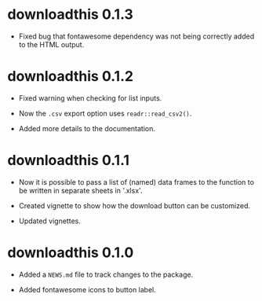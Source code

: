 # downloadthis 0.1.3

* Fixed bug that fontawesome dependency was not being correctly added to the HTML output.

# downloadthis 0.1.2

* Fixed warning when checking for list inputs.

* Now the `.csv` export option uses `readr::read_csv2()`.

* Added more details to the documentation.

# downloadthis 0.1.1

* Now it is possible to pass a list of (named) data frames to the function to be written in separate sheets in '.xlsx'.

* Created vignette to show how the download button can be customized.

* Updated vignettes.

# downloadthis 0.1.0

* Added a `NEWS.md` file to track changes to the package.

* Added fontawesome icons to button label.
